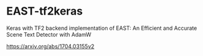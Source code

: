 # EAST-tf2keras
Keras with TF2 backend implementation of EAST: An Efficient and Accurate Scene Text Detector with AdamW

https://arxiv.org/abs/1704.03155v2
